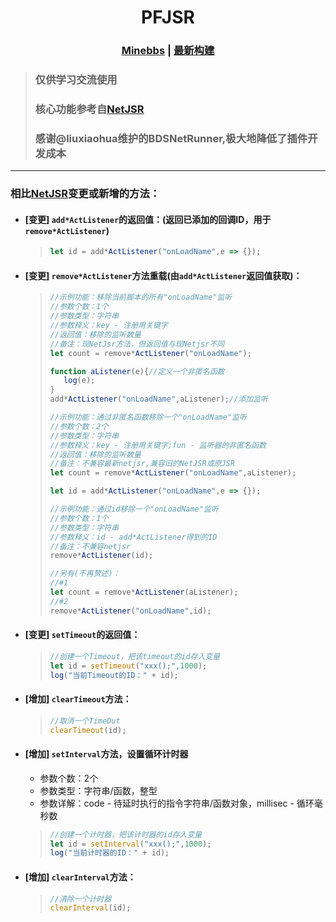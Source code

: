 <div align="center">
<h1>PFJSR</h1>
  
### [Minebbs](https://www.minebbs.com/resources/2105/) | [最新构建](https://github.com/littlegao233/PFJSR/releases/tag/v1-AzurePipelineBuild)
</div>

> ### 仅供学习交流使用
> ### 核心功能参考自[NetJSR](https://github.com/zhkj-liuxiaohua/BDSJSR2)
>
> ### 感谢@liuxiaohua维护的BDSNetRunner,极大地降低了插件开发成本


---
### 相比[NetJSR](https://github.com/zhkj-liuxiaohua/BDSJSR2)变更或新增的方法：
- #### [变更] `add*ActListener`的返回值：(返回已添加的回调ID，用于`remove*ActListener`)
     >```js
     >let id = add*ActListener("onLoadName",e => {});
     >```
- #### [变更] `remove*ActListener`方法重载(由`add*ActListener`返回值获取)：
     >```js
     >//示例功能：移除当前脚本的所有"onLoadName"监听
     >//参数个数：1个
     >//参数类型：字符串
     >//参数释义：key - 注册用关键字
     >//返回值：移除的监听数量
     >//备注：现NetJsr方法，但返回值与现Netjsr不同
     >let count = remove*ActListener("onLoadName");
     >```
     >```js
     >function aListener(e){//定义一个非匿名函数
     >    log(e);
     >}
     >add*ActListener("onLoadName",aListener);//添加监听
     >
     >//示例功能：通过非匿名函数移除一个"onLoadName"监听
     >//参数个数：2个
     >//参数类型：字符串
     >//参数释义：key - 注册用关键字;fun - 监听器的非匿名函数
     >//返回值：移除的监听数量
     >//备注：不兼容最新netjsr,兼容旧的NetJSR或原JSR
     >let count = remove*ActListener("onLoadName",aListener);
     >```
     >```js
     >let id = add*ActListener("onLoadName",e => {});
     >
     >//示例功能：通过id移除一个"onLoadName"监听
     >//参数个数：1个
     >//参数类型：字符串
     >//参数释义：id - add*ActListener得到的ID
     >//备注：不兼容netjsr
     >remove*ActListener(id);
     >```
     >```js
     >//另有(不再赘述)：
     >//#1
     >let count = remove*ActListener(aListener);
     >//#2
     >remove*ActListener("onLoadName",id);
     >```
 - #### [变更] `setTimeout`的返回值：
     >```js
     >//创建一个Timeout，把该timeout的id存入变量
     >let id = setTimeout("xxx();",1000);
     >log("当前Timeout的ID：" + id);
     >```
- #### [增加] `clearTimeout`方法：
     >```js
     >//取消一个TimeOut
     >clearTimeout(id);
     >```
- #### [增加] `setInterval`方法，设置循环计时器
    - 参数个数：2个
    - 参数类型：字符串/函数，整型
    - 参数详解：code - 待延时执行的指令字符串/函数对象，millisec - 循环毫秒数
     >```js
     >//创建一个计时器，把该计时器的id存入变量
     >let id = setInterval("xxx();",1000);
     >log("当前计时器的ID：" + id);
     >```
- #### [增加] `clearInterval`方法：
     >```js
     >//清除一个计时器
     >clearInterval(id);
     >```


